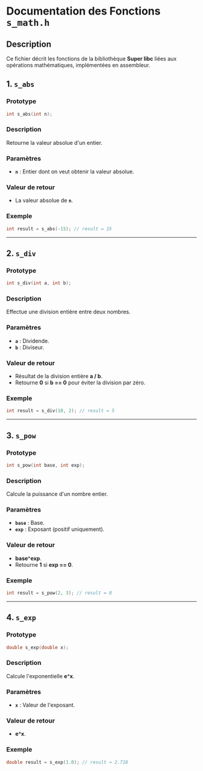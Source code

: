 # Documentation des Fonctions `s_math.h`

## Description
Ce fichier décrit les fonctions de la bibliothèque **Super libc** liées aux opérations mathématiques, implémentées en assembleur.

## 1. `s_abs`
### Prototype
```c
int s_abs(int n);
```
### Description
Retourne la valeur absolue d'un entier.

### Paramètres
- **`n`** : Entier dont on veut obtenir la valeur absolue.

### Valeur de retour
- La valeur absolue de **`n`**.

### Exemple
```c
int result = s_abs(-15); // result = 15
```

---

## 2. `s_div`
### Prototype
```c
int s_div(int a, int b);
```
### Description
Effectue une division entière entre deux nombres.

### Paramètres
- **`a`** : Dividende.
- **`b`** : Diviseur.

### Valeur de retour
- Résultat de la division entière **a / b**.
- Retourne **0** si **b == 0** pour éviter la division par zéro.

### Exemple
```c
int result = s_div(10, 2); // result = 5
```

---

## 3. `s_pow`
### Prototype
```c
int s_pow(int base, int exp);
```
### Description
Calcule la puissance d'un nombre entier.

### Paramètres
- **`base`** : Base.
- **`exp`** : Exposant (positif uniquement).

### Valeur de retour
- **base^exp**.
- Retourne **1** si **exp == 0**.

### Exemple
```c
int result = s_pow(2, 3); // result = 8
```

---

## 4. `s_exp`
### Prototype
```c
double s_exp(double x);
```
### Description
Calcule l'exponentielle **e^x**.

### Paramètres
- **`x`** : Valeur de l'exposant.

### Valeur de retour
- **e^x**.

### Exemple
```c
double result = s_exp(1.0); // result ≈ 2.718
```